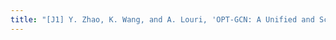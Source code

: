 ```yaml
---
title: "[J1] Y. Zhao, K. Wang, and A. Louri, 'OPT-GCN: A Unified and Scalable Chiplet-based Accelerator for High-Performance and Energy-Efficient GCN Computation', in IEEE Transactions on Computer-Aided Design of Integrated Circuits and Systems (TCAD), May 2024"
---
```

